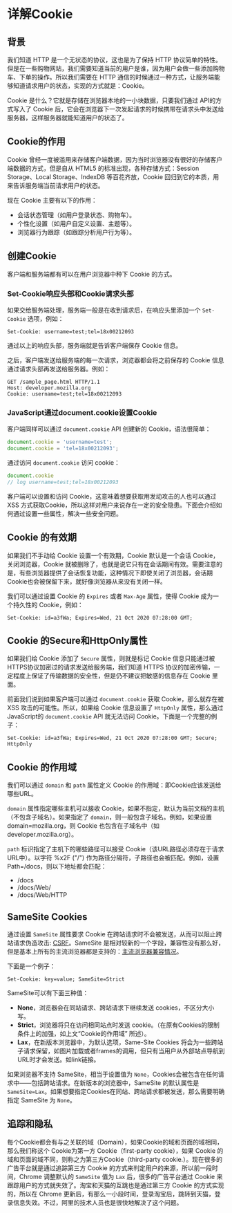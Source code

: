 # 详解Cookie
## 背景
我们知道 HTTP 是一个无状态的协议，这也是为了保持 HTTP 协议简单的特性。但是在一些购物网站，我们需要知道当前的用户是谁，因为用户会做一些添加购物车、下单的操作。所以我们需要在 HTTP 通信的时候通过一种方式，让服务端能够知道请求用户的状态，实现的方式就是：Cookie。

Cookie 是什么？它就是存储在浏览器本地的一小块数据，只要我们通过 API的方式写入了 Cookie 后，它会在浏览器下一次发起请求的时候携带在请求头中发送给服务器，这样服务器就能知道用户的状态了。

## Cookie的作用
Cookie 曾经一度被滥用来存储客户端数据，因为当时浏览器没有很好的存储客户端数据的方式，但是自从 HTML5 的标准出现，各种存储方式：Session Storage、Local Storage、IndexDB 等百花齐放，Cookie 回归到它的本质，用来告诉服务端当前请求用户的状态。

现在 Cookie 主要有以下的作用：
- 会话状态管理（如用户登录状态、购物车）。
- 个性化设置（如用户自定义设置、主题等）。
- 浏览器行为跟踪（如跟踪分析用户行为等）。
  
## 创建Cookie
客户端和服务端都有可以在用户浏览器中种下 Cookie 的方式。

### Set-Cookie响应头部和Cookie请求头部
如果交给服务端处理，服务端一般是在收到请求后，在响应头里添加一个 `Set-Cookie` 选项，例如：
```
Set-Cookie: username=test;tel=18x00212093
```

通过以上的响应头部，服务端就是告诉客户端保存 Cookie 信息。

之后，客户端发送给服务端的每一次请求，浏览器都会将之前保存的 Cookie 信息通过请求头部再发送给服务器。例如：
```
GET /sample_page.html HTTP/1.1
Host: developer.mozilla.org
Cookie: username=test;tel=18x00212093
```

### JavaScript通过document.cookie设置Cookie
客户端同样可以通过 `document.cookie` API 创建新的 Cookie，语法很简单：
```javascript
document.cookie = 'username=test'; 
document.cookie = 'tel=18x00212093'; 
```
通过访问 `document.cookie` 访问 cookie：
```javascript
document.cookie
// log username=test;tel=18x00212093
```
客户端可以设置和访问 Cookie，这意味着想要获取用发动攻击的人也可以通过 XSS 方式获取Cookie，所以这样对用户来说存在一定的安全隐患。下面会介绍如何通过设置一些属性，解决一些安全问题。

## Cookie 的有效期
如果我们不手动给 Cookie 设置一个有效期，Cookie 默认是一个会话 Cookie，关闭浏览器，Cookie 就被删除了，也就是说它只有在会话期间有效。需要注意的是，有些浏览器提供了会话恢复功能，这种情况下即使关闭了浏览器，会话期Cookie也会被保留下来，就好像浏览器从来没有关闭一样。

我们可以通过设置 Cookie 的 `Expires` 或者 `Max-Age` 属性，使得 Cookie 成为一个持久性的 Cookie，例如：
```
Set-Cookie: id=a3fWa; Expires=Wed, 21 Oct 2020 07:28:00 GMT;
```

## Cookie 的Secure和HttpOnly属性
如果我们给 Cookie 添加了 `Secure` 属性，则就是标记 Cookie 信息只能通过被HTTPS协议加密过的请求发送给服务端，我们知道 HTTPS 协议的加密传输，一定程度上保证了传输数据的安全性，但是仍不建议把敏感的信息存在 Cookie 里面。

前面我们说到如果客户端可以通过 `document.cookie` 获取 Cookie，那么就存在被 XSS 攻击的可能性。所以，如果给 Cookie 信息设置了 `HttpOnly` 属性，那么通过JavaScript的 `document.cookie` API 就无法访问 Cookie。下面是一个完整的例子：
```
Set-Cookie: id=a3fWa; Expires=Wed, 21 Oct 2020 07:28:00 GMT; Secure; HttpOnly
```
## Cookie 的作用域
我们可以通过 `domain` 和 `path` 属性定义 Cookie 的作用域：即Cookie应该发送给哪些URL。

`domain` 属性指定哪些主机可以接收 Cookie，如果不指定，默认为当前文档的主机（不包含子域名）。如果指定了 `domain`，则一般包含子域名。例如，如果设置 domain=mozilla.org，则 Cookie 也包含在子域名中（如developer.mozilla.org）。

`path` 标识指定了主机下的哪些路径可以接受 Cookie（该URL路径必须存在于请求URL中）。以字符 %x2F ("/") 作为路径分隔符，子路径也会被匹配。例如，设置 Path=/docs，则以下地址都会匹配：
- /docs
- /docs/Web/
- /docs/Web/HTTP

## SameSite Cookies
通过设置 `SameSite` 属性要求 Cookie 在跨站请求时不会被发送，从而可以阻止跨站请求伪造攻击: [CSRF](https://developer.mozilla.org/zh-CN/docs/Glossary/CSRF)。SameSite 是相对较新的一个字段，兼容性没有那么好，但是基本上所有的主流浏览器都是支持的：[主流浏览器兼容情况](https://developer.mozilla.org/en-US/docs/Web/HTTP/headers/Set-Cookie#Browser_compatibility)。

下面是一个例子：
```
Set-Cookie: key=value; SameSite=Strict
```
SameSite可以有下面三种值：
- **None**，浏览器会在同站请求、跨站请求下继续发送 cookies，不区分大小写。
- **Strict**，浏览器将只在访问相同站点时发送 cookie。（在原有Cookies的限制条件上的加强，如上文“Cookie的作用域” 所述）。
- **Lax**，在新版本浏览器中，为默认选项，Same-Site Cookies 将会为一些跨站子请求保留，如图片加载或者frames的调用，但只有当用户从外部站点导航到URL时才会发送。如link链接。

如果浏览器不支持 SameSite，相当于设置值为 `None`，Cookies会被包含在任何请求中——包括跨站请求。在新版本的浏览器中，SameSite 的默认属性是 `SameSite=Lax`。如果想要指定Cookies在同站、跨站请求都被发送，那么需要明确指定 SameSite 为 `None`。

## 追踪和隐私
每个Cookie都会有与之关联的域（Domain），如果Cookie的域和页面的域相同，那么我们称这个 Cookie为第一方 Cookie（first-party cookie），如果 Cookie 的域和页面的域不同，则称之为第三方Cookie（third-party cookie.）。现在很多的广告平台就是通过追踪第三方 Cookie 的方式来判定用户的来源，所以前一段时间，Chrome 调整默认的 `SameSite` 值为 `Lax` 后，很多的广告平台通过 Cookie 来跟踪用户的方式就失效了。淘宝和天猫的互跳也是通过第三方 Cookie 的方式实现的，所以在 Chrome 更新后，有那么一小段时间，登录淘宝后，跳转到天猫，登录信息失效。不过，阿里的技术人员也是很快地解决了这个问题。



